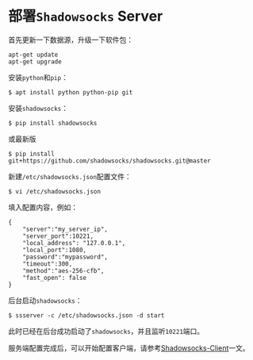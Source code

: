 # 部署`Shadowsocks` Server

首先更新一下数据源，升级一下软件包：

```
apt-get update
apt-get upgrade
```

安装`python`和`pip`：

```
$ apt install python python-pip git
```

安装`shadowsocks`：

```
$ pip install shadowsocks
```
或最新版
```
$ pip install git+https://github.com/shadowsocks/shadowsocks.git@master
```

新建`/etc/shadowsocks.json`配置文件：

```
$ vi /etc/shadowsocks.json
```

填入配置内容，例如：

```
{
    "server":"my_server_ip",
    "server_port":10221,
    "local_address": "127.0.0.1",
    "local_port":1080,
    "password":"mypassword",
    "timeout":300,
    "method":"aes-256-cfb",
    "fast_open": false
}
```

后台启动`shadowsocks`：

```
$ ssserver -c /etc/shadowsocks.json -d start
```

此时已经在后台成功启动了`shadowsocks`，并且监听`10221`端口。

服务端配置完成后，可以开始配置客户端，请参考[Shadowsocks-Client](https://github.com/xuchenhao001/BIT-homework/blob/master/Proxy/shadowsocks/Shadowsocks-Client.md)一文。
